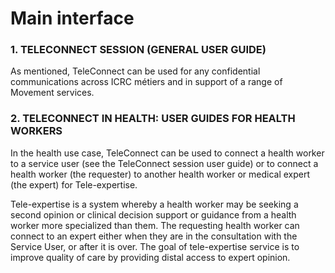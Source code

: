 # Main interface

### 1. TELECONNECT SESSION (GENERAL USER GUIDE)

As mentioned, TeleConnect can be used for any confidential communications across ICRC métiers and in support of a range of Movement services.

### 2. TELECONNECT IN HEALTH: USER GUIDES FOR HEALTH WORKERS

In the health use case, TeleConnect can be used to connect a health worker to a service user (see the TeleConnect session user guide) or to connect a health worker (the requester) to another health worker or medical expert (the expert) for Tele-expertise.

Tele-expertise is a system whereby a health worker may be seeking a second opinion or clinical decision support or guidance from a health worker more specialized than them. The requesting health worker can connect to an expert either when they are in the consultation with the Service User, or after it is over. The goal of tele-expertise service is to improve quality of care by providing distal access to expert opinion.
